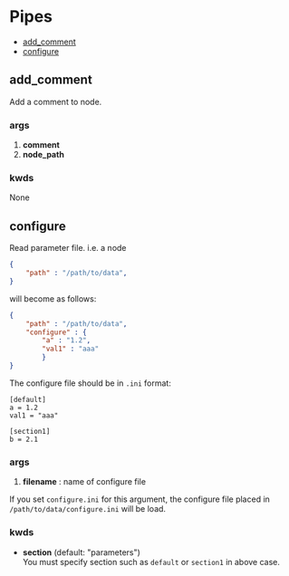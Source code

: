 Pipes
=====

- [add_comment](#add_comment)
- [configure](#configure)

add_comment
----------

Add a comment to node.

### args

1. **comment**
1. **node_path**

### kwds
None

configure
---------

Read parameter file. i.e. a node
```json
{
    "path" : "/path/to/data",
}
```
will become as follows:
```json
{
    "path" : "/path/to/data",
    "configure" : {
        "a" : "1.2",
        "val1" : "aaa"
        }
}
```


The configure file should be in `.ini` format:

```
[default]
a = 1.2
val1 = "aaa"

[section1]
b = 2.1
```

### args

1. **filename** : name of configure file

If you set `configure.ini` for this argument,
the configure file placed in `/path/to/data/configure.ini` will be load.

### kwds

- **section** (default: "parameters")  
You must specify section such as `default` or `section1` in above case.
